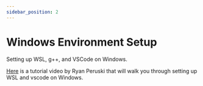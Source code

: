 ```yaml
---
sidebar_position: 2
---
```


# Windows Environment Setup

Setting up WSL, g++, and VSCode on Windows.

<!-- [![CS102 WSL Tutorial](https://img.youtube.com/vi/yIpNy-wJ7gH_0ePz)](https://youtu.be/dplZUDB1gg8?si=yIpNy-wJ7gH_0ePz) -->

[Here](https://youtu.be/dplZUDB1gg8?si=yIpNy-wJ7gH_0ePz) is a tutorial video by Ryan Peruski that will walk you through setting up WSL and vscode on Windows.

